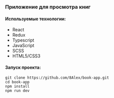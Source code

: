 ### Приложение для просмотра книг

#### Используемые технологии:

- React
- Redux
- Typescript
- JavaScript
- SCSS
- HTML5/CSS3

#### Запуск проекта:

```
git clone https://github.com/8Alex/book-app.git
cd book-app
npm install
npm run dev
```
